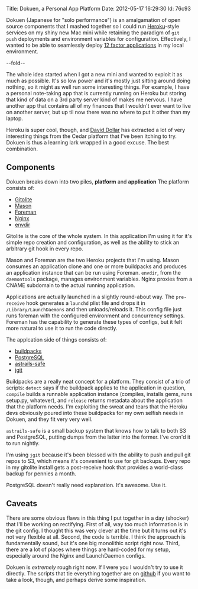 Title: Dokuen, a Personal App Platform
Date:  2012-05-17 16:29:30
Id:    76c93

Dokuen (Japanese for "solo performance") is an amalgamation of open source components that I mashed together so I could run [Heroku](http://heroku.com)-style services on my shiny new Mac mini while retaining the paradigm of `git push` deployments and environment variables for configuration. Effectively, I wanted to be able to seamlessly deploy [12 factor applications](http://12factor.net) in my local environment.

--fold--

The whole idea started when I got a new mini and wanted to exploit it as much as possible. It's so low power and it's mostly just sitting around doing nothing, so it might as well run some interesting things. For example, I have a personal note-taking app that is currently running on Heroku but storing that kind of data on a 3rd party server kind of makes me nervous. I have another app that contains all of my finances that I wouldn't ever want to live on another server, but up til now there was no where to put it other than my laptop.

Heroku is super cool, though, and [David Dollar](http://twitter.com/ddollar) has extracted a lot of very interesting things from the Cedar platform that I've been itching to try. Dokuen is thus a learning lark wrapped in a good excuse. The best combination.

## Components

Dokuen breaks down into two piles, **platform** and **application** The platform consists of:

* [Gitolite](https://github.com/sitaramc/gitolite)
* [Mason](https://github.com/ddollar/mason)
* [Foreman](https://github.com/ddollar/foreman)
* [Nginx](http://wiki.nginx.org/Main)
* [envdir](http://cr.yp.to/daemontools/envdir.html)

Gitolite is the core of the whole system. In this application I'm using it for it's simple repo creation and configuration, as well as the ability to stick an arbitrary git hook in every repo.

Mason and Foreman are the two Heroku projects that I'm using. Mason consumes an application clone and one or more buildpacks and produces an application instance that can be run using Foreman. `envdir`, from the `daemontools` package, manages environment variables. Nginx proxies from a CNAME subdomain to the actual running application.

Applications are actually launched in a slightly round-about way. The `pre-receive` hook generates a `launchd` plist file and drops it in `/Library/LaunchDaemons` and then unloads/reloads it. This config file just runs foreman with the configured environment and concurrency settings. Foreman has the capability to generate these types of configs, but it felt more natural to use it to run the code directly.

The applcation side of things consists of:

* [buildpacks](https://devcenter.heroku.com/articles/buildpacks)
* [PostgreSQL](http://www.postgresql.org/)
* [astrails-safe](https://github.com/astrails/safe)
* [jgit](http://www.jgit.org/)

Buildpacks are a really neat concept for a platform. They consist of a trio of scripts: `detect` says if the buildpack applies to the application in question, `compile` builds a runnable application instance (compiles, installs gems, runs setup.py, whatever), and `release` returns metadata about the application that the platform needs. I'm exploiting the sweat and tears that the Heroku devs obviously poured into these buildpacks for my own selfish needs in Dokuen, and they fit very very well.

`astrails-safe` is a small backup system that knows how to talk to both S3 and PostgreSQL, putting dumps from the latter into the former. I've cron'd it to run nightly.

I'm using `jgit` because it's been blessed with the ability to push and pull git repos to S3, which means it's convenient to use for git backups. Every repo in my gitolite install gets a post-receive hook that provides a world-class backup for pennies a month.

PostgreSQL doesn't really need explanation. It's awesome. Use it.

## Caveats

There are some obvious flaws in this thing I put together in a day (shocker) that I'll be working on rectifying. First of all, way too much information is in the git config. I thought this was very clever at the time but it turns out it's not very flexible at all. Second, the code is terrible. I think the approach is fundamentally sound, but it's one big monolithic script right now. Third, there are a lot of places where things are hard-coded for my setup, especially around the Nginx and LaunchDaemon configs.

Dokuen is *extremely* rough right now. If I were you I wouldn't try to use it directly. The scripts that tie everything together are on [github](https://github.com/peterkeen/dokuen-scripts) if you want to take a look, though, and perhaps derive some inspiration.
